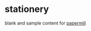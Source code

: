 stationery
==========

blank and sample content for [papermill](https://github.com/papermill/documentation)
